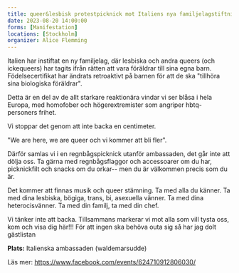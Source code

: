 ```yaml
---
title: queer&lesbisk protestpicknick mot Italiens nya familjelagstiftning
date: 2023-08-20 14:00:00
forms: [Manifestation]
locations: [Stockholm]
organizer: Alice Flemming
---
```

Italien har instiftat en ny familjelag, där lesbiska och andra queers (och ickequeers) har tagits ifrån rätten att vara föräldrar till sina egna barn. Födelsecertifikat har ändrats retroaktivt på barnen för att de ska "tillhöra sina biologiska föräldrar".

Detta är en del av de allt starkare reaktionära vindar vi ser blåsa i hela Europa, med homofober och högerextremister som angriper hbtq-personers frihet.

Vi stoppar det genom att inte backa en centimeter. 

"We are here, we are queer och vi kommer att bli fler".

Därför samlas vi i en regnbågspicknick utanför ambassaden, det går inte att dölja oss. Ta gärna med regnbågsflaggor och accessoarer om du har, picknickfilt och snacks om du orkar-- men du är välkommen precis som du är.

Det kommer att finnas musik och queer stämning. Ta med alla du känner. Ta med dina lesbiska, bögiga, trans, bi, asexuella vänner. Ta med dina heterocisvänner. Ta med din familj, ta med din chef.

Vi tänker inte att backa. Tillsammans markerar vi mot alla som vill tysta oss, kom och visa dig här!!!
För att ingen ska behöva outa sig så har jag dolt gästlistan 

**Plats:** Italienska ambassaden (waldemarsudde)

Läs mer: https://www.facebook.com/events/624710912806030/